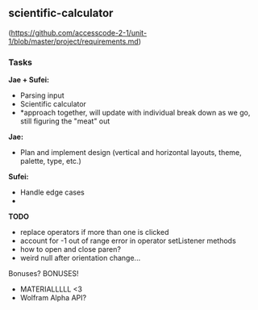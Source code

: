 ## scientific-calculator
(https://github.com/accesscode-2-1/unit-1/blob/master/project/requirements.md)

### Tasks

**Jae + Sufei:**
* Parsing input
* Scientific calculator
* *approach together, will update with individual break down as we go, still figuring the "meat" out

**Jae:**
* Plan and implement design (vertical and horizontal layouts, theme, palette, type, etc.)

**Sufei:**
* Handle edge cases
* 

**TODO**
* replace operators if more than one is clicked
* account for -1 out of range error in operator setListener methods
* how to open and close paren?
* weird null after orientation change...

Bonuses? BONUSES!
* MATERIALLLLL <3
* Wolfram Alpha API?
